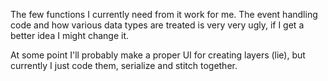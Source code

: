 The few functions I currently need from it work for me.
The event handling code and how various data types are treated is very very ugly, if I get a better idea I might change it.

At some point I'll probably make a proper UI for creating layers (lie), but currently I just code them, serialize and stitch together.
